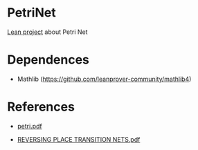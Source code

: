 # PetriNet
[Lean project](https://leanprover-community.github.io) about Petri Net

# Dependences
* Mathlib (https://github.com/leanprover-community/mathlib4)

# References
* [petri.pdf](https://github.com/DanielDavalos93/PetriNet/files/12887479/petri.pdf)

* [REVERSING PLACE TRANSITION NETS.pdf](https://github.com/DanielDavalos93/PetriNet/files/12887482/REVERSING.PLACE.TRANSITION.NETS.pdf)

